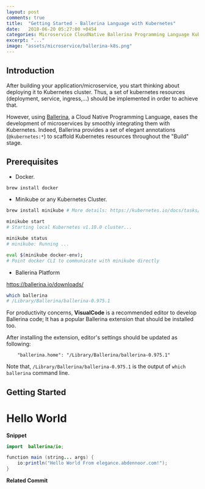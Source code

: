 ```yaml
---
layout: post
comments: true
title:  "Getting Started - Ballerina Language with Kubernetes"
date:   2018-06-20 05:27:00 +0454
categories: Microservice CloudNative Ballerina Programming Language Kubernetes DevOps Abdennour Tunisia
excerpt: "..."
image: "assets/microservice/ballerina-k8s.png"
---
```


## Introduction

After building your application/microservice, you start thinking about deploying it to Kubernetes cluster. Thus, a set of kubernetes resources (deployment, service, ingress,...) should be implemented in order to achieve that.

However, using [Ballerina](https://ballerina.io/), a Cloud Native Programming Language, eases the development of microservices by smoothly integrating them with Kubernetes. Indeed, Ballerina provides a set of  elegant annotations (`@kubernetes:*`) to scaffold Kubernetes resources throughout the "Build" stage.  


## Prerequisites

* Docker.

```sh
brew install docker
```

* Minikube or any Kubernetes Cluster.

```sh
brew install minikube # More details: https://kubernetes.io/docs/tasks/tools/install-minikube/

minikube start 
# Starting local Kubernetes v1.10.0 cluster...

minikube status
# minikube: Running ...

eval $(minikube docker-env);
# Point docker CLI to communicate with minikube directly
```



* Ballerina Platform

https://ballerina.io/downloads/

```sh
which ballerina
# /Library/Ballerina/ballerina-0.975.1
```

For productivity concerns, **VisualCode** is a recommended editor to develop Ballerina code; It has a popular Ballerina extension that should be installed too.

After installing the extension, editor's settings should be updated as following:

```
    "ballerina.home": "/Library/Ballerina/ballerina-0.975.1"
```

Note that, `/Library/Ballerina/ballerina-0.975.1` is the output of `which ballerina` command line.


## Getting Started 


# Hello World

**Snippet**

```java
import  ballerina/io;

function main (string... args) {
    io:println("Hello World From elegance.abdennoor.com!");
}
```


**Related Commit** 